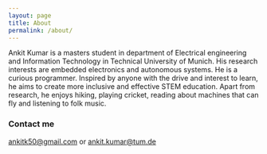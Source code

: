 ```yaml
---
layout: page
title: About
permalink: /about/
---
```


Ankit Kumar is a masters student in department of Electrical engineering and Information Technology in Technical University of Munich. His research interests are embedded electronics and autonomous systems. He is a curious programmer. Inspired by anyone with the drive and interest to learn, he aims to create more inclusive and effective STEM education. Apart from research, he enjoys hiking, playing cricket, reading about machines that can fly and listening to folk music.

### Contact me

[ankitk50@gmail.com](mailto:ankitk50@gmail.com) or [ankit.kumar@tum.de](mailto:ankit.kumar@tum.de)

